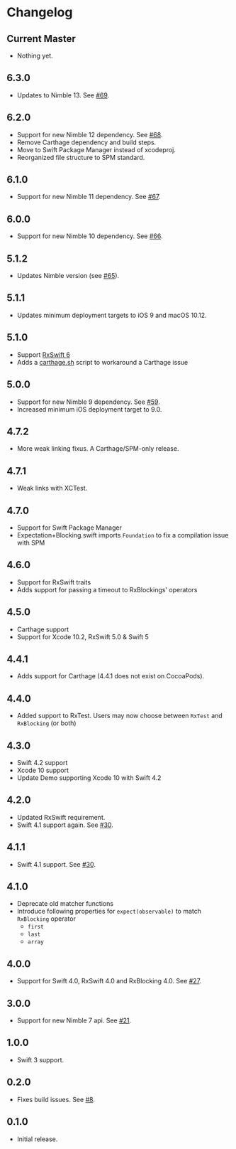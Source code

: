 # Changelog

## Current Master

- Nothing yet.

## 6.3.0

- Updates to Nimble 13. See [#69](https://github.com/RxSwiftCommunity/RxNimble/issues/69).

## 6.2.0

- Support for new Nimble 12 dependency. See [#68](https://github.com/RxSwiftCommunity/RxNimble/pull/68).
- Remove Carthage dependency and build steps.
- Move to Swift Package Manager instead of xcodeproj.
- Reorganized file structure to SPM standard.

## 6.1.0

- Support for new Nimble 11 dependency. See [#67](https://github.com/RxSwiftCommunity/RxNimble/pull/67).

## 6.0.0

- Support for new Nimble 10 dependency. See [#66](https://github.com/RxSwiftCommunity/RxNimble/pull/66).

## 5.1.2

- Updates Nimble version (see [#65](https://github.com/RxSwiftCommunity/RxNimble/pull/65)).

## 5.1.1

- Updates minimum deployment targets to iOS 9 and macOS 10.12.

## 5.1.0

- Support [RxSwift 6](https://dev.to/freak4pc/what-s-new-in-rxswift-6-2nog)
- Adds a [carthage.sh](https://github.com/Carthage/Carthage/issues/3019#issuecomment-665136323) script to workaround a Carthage issue

## 5.0.0

- Support for new Nimble 9 dependency. See [#59](https://github.com/RxSwiftCommunity/RxNimble/pull/59).
- Increased minimum iOS deployment target to 9.0.

## 4.7.2

- More weak linking fixus. A Carthage/SPM-only release. 

## 4.7.1

- Weak links with XCTest.

## 4.7.0

- Support for Swift Package Manager
- Expectation+Blocking.swift imports `Foundation` to fix a compilation issue with SPM

## 4.6.0

- Support for RxSwift traits
- Adds support for passing a timeout to RxBlockings' operators

## 4.5.0

- Carthage support
- Support for Xcode 10.2, RxSwift 5.0 & Swift 5

## 4.4.1

- Adds support for Carthage (4.4.1 does not exist on CocoaPods).

## 4.4.0

- Added support to RxTest. Users may now choose between `RxTest` and `RxBlocking` (or both)

## 4.3.0

- Swift 4.2 support
- Xcode 10 support
- Update Demo supporting Xcode 10 with Swift 4.2

## 4.2.0

- Updated RxSwift requirement.
- Swift 4.1 support again. See [#30](https://github.com/RxSwiftCommunity/RxNimble/pull/31).

## 4.1.1

- Swift 4.1 support. See [#30](https://github.com/RxSwiftCommunity/RxNimble/issues/30).

## 4.1.0

- Deprecate old matcher functions
- Introduce following properties for `expect(observable)` to match `RxBlocking` operator
  - `first`
  - `last`
  - `array`

## 4.0.0

- Support for Swift 4.0, RxSwift 4.0 and RxBlocking 4.0. See [#27](https://github.com/RxSwiftCommunity/RxNimble/pull/27).

## 3.0.0

- Support for new Nimble 7 api. See [#21](https://github.com/RxSwiftCommunity/RxNimble/pull/21).

## 1.0.0

- Swift 3 support.

## 0.2.0

- Fixes build issues. See [#8](https://github.com/RxSwiftCommunity/RxNimble/pull/8).

## 0.1.0

- Initial release.
